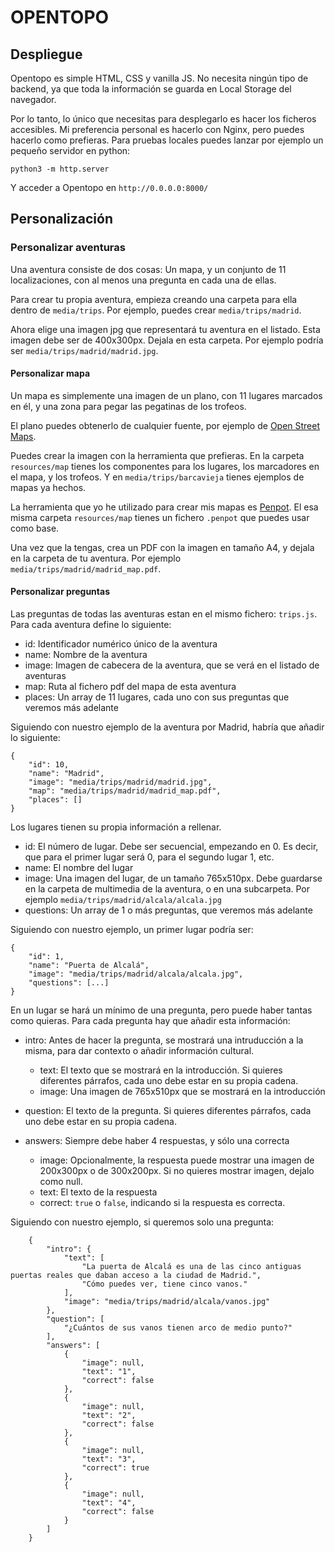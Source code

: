 # OPENTOPO

## Despliegue
Opentopo es simple HTML, CSS y vanilla JS. No necesita ningún tipo de backend, ya que toda la información se guarda en Local Storage del navegador.

Por lo tanto, lo único que necesitas para desplegarlo es hacer los ficheros accesibles. Mi preferencia personal es hacerlo con Nginx, pero puedes hacerlo como prefieras. Para pruebas locales puedes lanzar por ejemplo un pequeño servidor en python:

```
python3 -m http.server
```

Y acceder a Opentopo en `http://0.0.0.0:8000/`


## Personalización

### Personalizar aventuras
Una aventura consiste de dos cosas: Un mapa, y un conjunto de 11 localizaciones, con al menos una pregunta en cada una de ellas.

Para crear tu propia aventura, empieza creando una carpeta para ella dentro de `media/trips`. Por ejemplo, puedes crear `media/trips/madrid`.

Ahora elige una imagen jpg que representará tu aventura en el listado. Esta imagen debe ser de 400x300px. Dejala en esta carpeta. Por ejemplo podría ser `media/trips/madrid/madrid.jpg`.

#### Personalizar mapa
Un mapa es simplemente una imagen de un plano, con 11 lugares marcados en él, y una zona para pegar las pegatinas de los trofeos.

El plano puedes obtenerlo de cualquier fuente, por ejemplo de [Open Street Maps](https://www.openstreetmap.org).

Puedes crear la imagen con la herramienta que prefieras. En la carpeta `resources/map` tienes los componentes para los lugares, los marcadores en el mapa, y los trofeos. Y en `media/trips/barcavieja` tienes ejemplos de mapas ya hechos.

La herramienta que yo he utilizado para crear mis mapas es [Penpot](http://pentpot.app). El esa misma carpeta `resources/map` tienes un fichero `.penpot` que puedes usar como base.

Una vez que la tengas, crea un PDF con la imagen en tamaño A4, y dejala en la carpeta de tu aventura. Por ejemplo `media/trips/madrid/madrid_map.pdf`.

#### Personalizar preguntas
Las preguntas de todas las aventuras estan en el mismo fichero: `trips.js`.
Para cada aventura define lo siguiente:
* id: Identificador numérico único de la aventura
* name: Nombre de la aventura
* image: Imagen de cabecera de la aventura, que se verá en el listado de aventuras
* map: Ruta al fichero pdf del mapa de esta aventura
* places: Un array de 11 lugares, cada uno con sus preguntas que veremos más adelante

Siguiendo con nuestro ejemplo de la aventura por Madrid, habría que añadir lo siguiente:

```
{
    "id": 10,
    "name": "Madrid",
    "image": "media/trips/madrid/madrid.jpg",
    "map": "media/trips/madrid/madrid_map.pdf",
    "places": []
}
```

Los lugares tienen su propia información a rellenar.
* id: El número de lugar. Debe ser secuencial, empezando en 0. Es decir, que para el primer lugar será 0, para el segundo lugar 1, etc.
* name: El nombre del lugar
* image: Una imagen del lugar, de un tamaño 765x510px. Debe guardarse en la carpeta de multimedia de la aventura, o en una subcarpeta. Por ejemplo `media/trips/madrid/alcala/alcala.jpg`
* questions: Un array de 1 o más preguntas, que veremos más adelante


Siguiendo con nuestro ejemplo, un primer lugar podría ser:
```
{
    "id": 1,
    "name": "Puerta de Alcalá",
    "image": "media/trips/madrid/alcala/alcala.jpg",
    "questions": [...]
}
```

En un lugar se hará un mínimo de una pregunta, pero puede haber tantas como quieras. Para cada pregunta hay que añadir esta información:

* intro: Antes de hacer la pregunta, se mostrará una intruducción a la misma, para dar contexto o añadir información cultural.

  * text: El texto que se mostrará en la introducción. Si quieres diferentes párrafos, cada uno debe estar en su propia cadena.
  * image: Una imagen de 765x510px que se mostrará en la introducción
* question: El texto de la pregunta. Si quieres diferentes párrafos, cada uno debe estar en su propia cadena.
* answers: Siempre debe haber 4 respuestas, y sólo una correcta
  * image: Opcionalmente, la respuesta puede mostrar una imagen de 200x300px o de 300x200px. Si no quieres mostrar imagen, dejalo como null.
  * text: El texto de la respuesta
  * correct: `true` o `false`, indicando si la respuesta es correcta.

Siguiendo con nuestro ejemplo, si queremos solo una pregunta:

```
    {
        "intro": {
            "text": [
                "La puerta de Alcalá es una de las cinco antiguas puertas reales que daban acceso a la ciudad de Madrid.",
                "Cómo puedes ver, tiene cinco vanos."
            ],
            "image": "media/trips/madrid/alcala/vanos.jpg"
        },
        "question": [
            "¿Cuántos de sus vanos tienen arco de medio punto?"
        ],
        "answers": [
            {
                "image": null,
                "text": "1",
                "correct": false
            },
            {
                "image": null,
                "text": "2",
                "correct": false
            },
            {
                "image": null,
                "text": "3",
                "correct": true
            },
            {
                "image": null,
                "text": "4",
                "correct": false
            }
        ]
    }
```